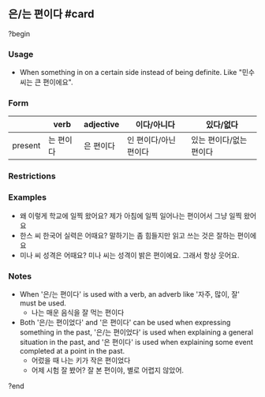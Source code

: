 ## 은/는 편이다 #card
?begin
### Usage
- When something in on a certain side instead of being definite. Like "민수 씨는 큰 편이에요".
### Form
||verb|adjective|이다/아니다|있다/없다|
|---|---|---|---|---|
|present|는 편이다|은 편이다|인 편이다/아닌 편이다|있는 편이다/없는 편이다|
### Restrictions
### Examples
- 왜 이렇게 학교에 일찍 왔어요?
	제가 아침에 일찍 일어나는 편이어서 그냥 일찍 왔어요
- 한스 씨 한국어 실력은 어때요?
	말하기는 좀 힘들지만 읽고 쓰는 것은 잘하는 편이에요
- 미나 씨 성격은 어때요?
	미나 씨는 성격이 밝은 편이에요. 그래서 항상 웃어요.
### Notes
- When '은/는 편이다' is used with a verb, an adverb like '자주, 많이, 잘' must be used.
	- 나는 매운 음식을 잘 먹는 편이다
- Both '은/는 편이었다' and '은 편이다' can be used when expressing something in the past, '은/는 편이었다' is used when explaining a general situation in the past, and '은 편이다' is used when explaining some event completed at a point in the past.
	- 어렀을 때 나는 키가 작은 편이었다
	- 어제 시험 잘 봤어?
		잘 본 편이야, 별로 어렵지 않았어.
<!--SR:!2025-07-23,52,250-->
?end
